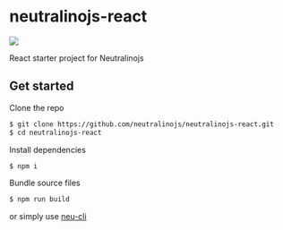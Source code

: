 # neutralinojs-react

![](https://github.com/sachith-1/react-for-neu-cli/workflows/React-Neu%20on%20CI/badge.svg)

React starter project for Neutralinojs

## Get started

Clone the repo

```bash
$ git clone https://github.com/neutralinojs/neutralinojs-react.git
$ cd neutralinojs-react
```

Install dependencies

```bash
$ npm i
```

Bundle source files

```bash
$ npm run build
```

or simply use [neu-cli](https://neutralino.js.org/docs/#/tools/cli)

